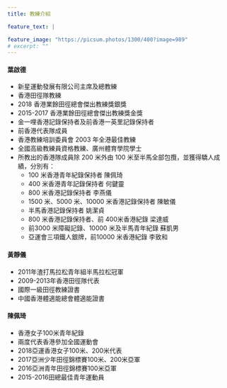 ```yaml
---
title: 教練介紹

feature_text: |

feature_image: "https://picsum.photos/1300/400?image=989"
# excerpt: ""
---
```

#### 葉啟德
-	新星運動發展有限公司主席及總教練
-	香港田徑隊教練
-	2018 香港業餘田徑總會傑出教練獎銀獎
-	2015-2017 香港業餘田徑總會傑出教練獎金獎
-	金一哩香港記錄保持者及前香港一英里記錄保持者
-	前香港代表隊成員
-	香港教練培訓委員會 2003 年全港最佳教練
-	全國高級教練員資格教練、廣州體育學院學士
-	所教出的香港隊成員除 200 米外由 100 米至半馬全部包攬，並獲得驕人成績，分別有：
	- 100 米香港青年紀錄保持者 陳佩琦
	- 400 米香港青年記錄保持者 何鍵靈
	- 800 米香港記錄保持者 李燕儀
	- 1500 米、5000 米、10000 米香港記錄保持者 陳敏儀
	- 半馬香港記錄保持者 姚潔貞
	- 800 米香港記錄保持者、前 400米香港紀錄 梁達威
	- 前3000 米障礙記錄、10000 米及半馬青年紀錄 蘇凱男
	- 亞運會三項鐵人銀牌，前10000 米香港紀錄 李致和

#### 黃靜儀
-	2011年渣打馬拉松青年組半馬拉松冠軍
-	2009-2013年香港田徑隊代表
-	國際一級田徑教練證書
-	中國香港體適能總會體適能證書

#### 陳佩琦
-	香港女子100米青年紀錄
-	兩度代表香港參加全國運動會
-	2018亞運香港女子100米、200米代表
-	2017亞洲少年田徑錦標賽100米、200米亞軍
-	2016亞洲青年田徑錦標賽100米亞軍
-	2015-2016田總最佳青年運動員
